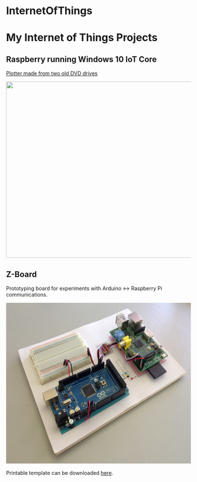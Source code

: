 InternetOfThings
================

# My Internet of Things Projects #

## Raspberry running Windows 10 IoT Core ##
[Plotter made from two old DVD drives](https://github.com/cazacov/InternetOfThings/tree/master/PlotterWin10)

<img src="https://github.com/cazacov/InternetOfThings/blob/master/PlotterWin10/img/plotter.jpg?raw=true" width="720" height="480"/>



## Z-Board ##
Prototyping board for experiments with Arduino <-> Raspberry Pi communications.

<img src="Communication/DevBoard/ZBoard_Pro.png?raw=true" alt="Z-Board" width="640" height="438"/>

Printable template can be downloaded [here](Communication/DevBoard/DevBoard_Template.svg?raw=true).
